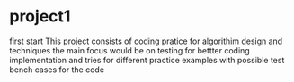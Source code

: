 # project1
first start
This project consists of coding pratice for algorithim design and techniques
the main focus would be on testing for bettter coding 
implementation and tries for different practice examples with possible test bench cases for the code
